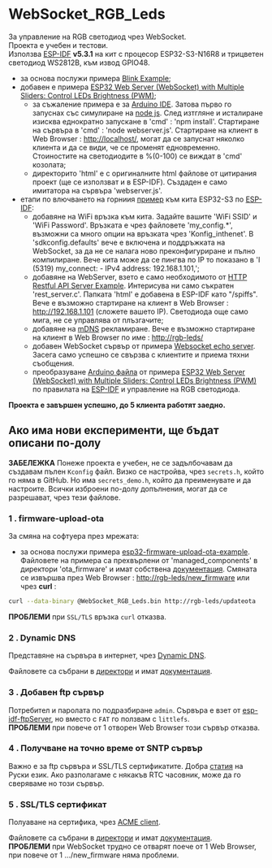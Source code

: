 # WebSocket_RGB_Leds

За управление на RGB светодиод чрез WebSocket.  
Проекта е учебен и тестови.  
Използва [ESP-IDF](https://docs.espressif.com/projects/esp-idf/en/latest/esp32/get-started/index.html) **v5.3.1** на кит с процесор ESP32-S3-N16R8 и трицветен светодиод WS2812B, към извод GPIO48.

- за основа послужи примера [Blink Example](https://github.com/espressif/esp-idf/tree/master/examples/get-started/blink);
- добавен е примера [ESP32 Web Server (WebSocket) with Multiple Sliders: Control LEDs Brightness (PWM)](https://randomnerdtutorials.com/esp32-web-server-websocket-sliders/);
  - за съжаление примера е за [Arduino IDE](https://www.arduino.cc/). Затова първо го запуснах със симулиране на [node js](https://nodejs.org/en/download). След изтгляне и исталиране изисква еднократно запускане в 'cmd' : 'npm install'. Стартиране на сървъра в 'cmd' : 'node webserver.js'. Стартиране на клиент в Web Browser : <http://localhost/>, могат да се запуснат няколко клиента и да се види, че се променят едновременно. Стоиностите на светодиодите в %(0-100) се виждат в 'cmd' козолата;
  - директорито 'html' е с оригиналните html файлове от цитирания проект (ще се използват и в ESP-IDF). Създаден е само имитатора на сървъра 'webserver.js'.
- етапи по влючването на горниия [пример](https://randomnerdtutorials.com/esp32-web-server-websocket-sliders/) към кита ESP32-S3 по [ESP-IDF](https://docs.espressif.com/projects/esp-idf/en/latest/esp32/get-started/index.html):
  - добавяне на WiFi връзка към кита. Задайте вашите 'WiFi SSID' и 'WiFi Password'. Връзката е чрез файловете 'my_config.*', възможни са много опции на връзката чрез 'Konfig_inthenet'. В 'sdkconfig.defaults' вече е включена и поддръжката на WebSocket, за да не се налага ново преконфигуриране и пълно компилиране. Вече кита може да се пингва по IP то показано в 'I (5319) my_connect: - IPv4 address: 192.168.1.101,';
  - добавяне на WebServer, взетo е само необходимото от [HTTP Restful API Server Example](https://github.com/espressif/esp-idf/tree/master/examples/protocols/http_server/restful_server). Интерисува ни само съкратен 'rest_server.c'. Папката 'html' е добавена в ESP-IDF като "/spiffs". Вече е възможно стартиране на клиент в Web Browser : <http://192.168.1.101> (сложете вашето IP). Светодиода още само мига, не се управлява от плъзгачите;
  - добавяне на [mDNS](https://components.espressif.com/components/espressif/mdns/versions/1.8.0) рекламиране.  Вече е възможно стартиране на клиент в Web Browser по име : <http://rgb-leds/>
  - добавен WebSocket сървър от примера [Websocket echo server](https://github.com/espressif/esp-idf/tree/master/examples/protocols/http_server/ws_echo_server). Засега само успешно се свързва с клиентите и приема тяхни съобщения.
  - преобразуване [Arduino файла](https://raw.githubusercontent.com/RuiSantosdotme/Random-Nerd-Tutorials/master/Projects/ESP32/ESP32_Multiple_Sliders_Web_Server/ESP32_Multiple_Sliders_Web_Server.ino) от примера [ESP32 Web Server (WebSocket) with Multiple Sliders: Control LEDs Brightness (PWM)](https://randomnerdtutorials.com/esp32-web-server-websocket-sliders/) по правилата на [ESP-IDF](https://docs.espressif.com/projects/esp-idf/en/latest/esp32/get-started/index.html) и управление на RGB светодиода.  

**Проекта е завършен успешно, до 5 клиента работят заедно.**  

## Ако има нови експерименти, ще бъдат описани по-долу

**ЗАБЕЛЕЖКА** Понеже проекта е учебен, не се задълбочавам да създавам пълен `Kconfig` файл. Визко се настройва, чрез `secrets.h`, който го няма в GitHub. Но има `secrets_demo.h`, който да преименувате и да настроите. Всички изброени по-долу допълнения, могат да се разрешават, чрез тези файлове.

### 1 . firmware-upload-ota

За смяна на софтуера през мрежата:

- за основа послужи примера [esp32-firmware-upload-ota-example](https://github.com/uqfus/esp32-wifi-provision-care/tree/main/examples/esp32-firmware-upload-ota-example). Файловете на примера са прехвърлени от 'managed_components' в директори 'ota_firmware' и имат собствена [документация](main/ota_firmware/README.md). Смяната се извършва през Web Browser : <http://rgb-leds/new_firmware> или чрез **curl** :

```bash
curl --data-binary @WebSocket_RGB_Leds.bin http://rgb-leds/updateota
```

**ПРОБЛЕМИ** при `SSL/TLS` връзка `curl` отказва.

### 2 . Dynamic DNS

Представяне на сървъра в интернет, чрез [Dynamic DNS](https://en.wikipedia.org/wiki/Dynamic_DNS).

Файловете са събрани в [директори](/main/ddns_acme/) и имат [документация](/main/ddns_acme/README.md#представяне-на-сървъра-в-интернет-чрез-dynamic).

### 3 . Добавен ftp сървър

Потребител и паролата по подразбиране `admin`. Сървъра е взет от [esp-idf-ftpServer](https://github.com/nopnop2002/esp-idf-ftpServer), но вместо с `FAT` го ползвам с `littlefs`.  
**ПРОБЛЕМИ** при повече от 1 отворен Web Browser този сървър отказва.

### 4 . Получване на точно време от SNTP сървър

Важно е за ftp сървъра и SSL/TLS сертификатите. Добра [статия](https://kotyara12.ru/iot/esp-time/) на Руски език. Ако разполагаме с някакъв RTC часовник, може да го сверяваме но този сървър.

### 5 . SSL/TLS сертификат

Полуаване на сертифика, чрез [ACME client](https://letsencrypt.org/docs/client-options/).

Файловете са събрани в [директори](/main/ddns_acme/) и имат [документация](/main/ddns_acme/README.md#получаване-на-ssltls-сертификат-от-lets-encrypt-чрез-acme-клиент).  
**ПРОБЛЕМИ** при WebSocket трудно се отварят поече от 1 Web Browser, при повече от 1 .../new_firmware няма проблеми.
